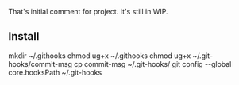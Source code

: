 That's initial comment for project. It's still in WIP.

## Install

mkdir ~/.githooks
chmod ug+x ~/.githooks
chmod ug+x ~/.git-hooks/commit-msg
cp commit-msg ~/.git-hooks/
git config --global core.hooksPath ~/.git-hooks
